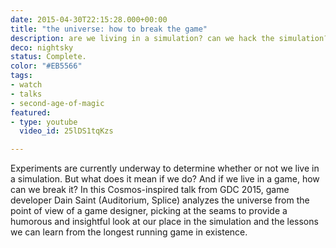 ```yaml
---
date: 2015-04-30T22:15:28.000+00:00
title: "the universe: how to break the game"
description: are we living in a simulation? can we hack the simulation?
deco: nightsky
status: Complete.
color: "#EB5566"
tags:
- watch
- talks
- second-age-of-magic
featured:
- type: youtube
  video_id: 25lDS1tqKzs

---
```


Experiments are currently underway to determine whether or not we live in a simulation. But what does it mean if we do? And if we live in a game, how can we break it? In this Cosmos-inspired talk from GDC 2015, game developer Dain Saint (Auditorium, Splice) analyzes the universe from the point of view of a game designer, picking at the seams to provide a humorous and insightful look at our place in the simulation and the lessons we can learn from the longest running game in existence.

